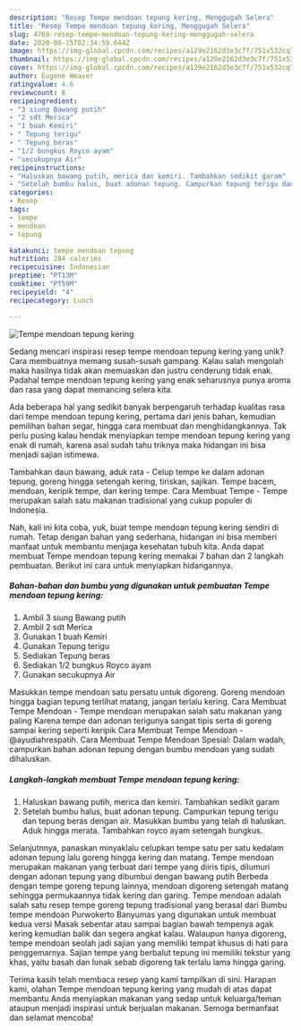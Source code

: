 ```yaml
---
description: "Resep Tempe mendoan tepung kering, Menggugah Selera"
title: "Resep Tempe mendoan tepung kering, Menggugah Selera"
slug: 4769-resep-tempe-mendoan-tepung-kering-menggugah-selera
date: 2020-08-15T02:34:59.644Z
image: https://img-global.cpcdn.com/recipes/a129e2162d3e3c7f/751x532cq70/tempe-mendoan-tepung-kering-foto-resep-utama.jpg
thumbnail: https://img-global.cpcdn.com/recipes/a129e2162d3e3c7f/751x532cq70/tempe-mendoan-tepung-kering-foto-resep-utama.jpg
cover: https://img-global.cpcdn.com/recipes/a129e2162d3e3c7f/751x532cq70/tempe-mendoan-tepung-kering-foto-resep-utama.jpg
author: Eugene Weaver
ratingvalue: 4.6
reviewcount: 8
recipeingredient:
- "3 siung Bawang putih"
- "2 sdt Merica"
- "1 buah Kemiri"
- " Tepung terigu"
- " Tepung beras"
- "1/2 bungkus Royco ayam"
- "secukupnya Air"
recipeinstructions:
- "Haluskan bawang putih, merica dan kemiri. Tambahkan sedikit garam"
- "Setelah bumbu halus, buat adonan tepung. Campurkan tepung terigu dan tepung beras dengan air. Masukkan bumbu yang telah di haluskan. Aduk hingga merata. Tambahkan royco ayam setengah bungkus."
categories:
- Resep
tags:
- tempe
- mendoan
- tepung

katakunci: tempe mendoan tepung 
nutrition: 284 calories
recipecuisine: Indonesian
preptime: "PT13M"
cooktime: "PT59M"
recipeyield: "4"
recipecategory: Lunch

---
```



![Tempe mendoan tepung kering](https://img-global.cpcdn.com/recipes/a129e2162d3e3c7f/751x532cq70/tempe-mendoan-tepung-kering-foto-resep-utama.jpg)

Sedang mencari inspirasi resep tempe mendoan tepung kering yang unik? Cara membuatnya memang susah-susah gampang. Kalau salah mengolah maka hasilnya tidak akan memuaskan dan justru cenderung tidak enak. Padahal tempe mendoan tepung kering yang enak seharusnya punya aroma dan rasa yang dapat memancing selera kita.

Ada beberapa hal yang sedikit banyak berpengaruh terhadap kualitas rasa dari tempe mendoan tepung kering, pertama dari jenis bahan, kemudian pemilihan bahan segar, hingga cara membuat dan menghidangkannya. Tak perlu pusing kalau hendak menyiapkan tempe mendoan tepung kering yang enak di rumah, karena asal sudah tahu triknya maka hidangan ini bisa menjadi sajian istimewa.

Tambahkan daun bawang, aduk rata - Celup tempe ke dalam adonan tepung, goreng hingga setengah kering, tiriskan, sajikan. Tempe bacem, mendoan, keripik tempe, dan kering tempe. Cara Membuat Tempe - Tempe merupakan salah satu makanan tradisional yang cukup populer di Indonesia.


Nah, kali ini kita coba, yuk, buat tempe mendoan tepung kering sendiri di rumah. Tetap dengan bahan yang sederhana, hidangan ini bisa memberi manfaat untuk membantu menjaga kesehatan tubuh kita. Anda dapat membuat Tempe mendoan tepung kering memakai 7 bahan dan 2 langkah pembuatan. Berikut ini cara untuk menyiapkan hidangannya.

<!--inarticleads1-->

##### Bahan-bahan dan bumbu yang digunakan untuk pembuatan Tempe mendoan tepung kering:

1. Ambil 3 siung Bawang putih
1. Ambil 2 sdt Merica
1. Gunakan 1 buah Kemiri
1. Gunakan  Tepung terigu
1. Sediakan  Tepung beras
1. Sediakan 1/2 bungkus Royco ayam
1. Gunakan secukupnya Air


Masukkan tempe mendoan satu persatu untuk digoreng. Goreng mendoan hingga bagian tepung terlihat matang, jangan terlalu kering. Cara Membuat Tempe Mendoan - Tempe mendoan merupakan salah satu makanan yang paling Karena tempe dan adonan terigunya sangat tipis serta di goreng sampai kering seperti keripik Cara Membuat Tempe Mendoan - @ayudiahrespatih. Cara Membuat Tempe Mendoan Spesial: Dalam wadah, campurkan bahan adonan tepung dengan bumbu mendoan yang sudah dihaluskan. 

<!--inarticleads2-->

##### Langkah-langkah membuat Tempe mendoan tepung kering:

1. Haluskan bawang putih, merica dan kemiri. Tambahkan sedikit garam
1. Setelah bumbu halus, buat adonan tepung. Campurkan tepung terigu dan tepung beras dengan air. Masukkan bumbu yang telah di haluskan. Aduk hingga merata. Tambahkan royco ayam setengah bungkus.


Selanjutnnya, panaskan minyaklalu celupkan tempe satu per satu kedalam adonan tepung lalu goreng hingga kering dan matang. Tempe mendoan merupakan makanan yang terbuat dari tempe yang diiris tipis, dilumuri dengan adonan tepung yang dibumbui dengan bawang putih Berbeda dengan tempe goreng tepung lainnya, mendoan digoreng setengah matang sehingga permukaannya tidak kering dan garing. Tempe mendoan adalah salah satu resep tempe goreng tepung tradisional yang berasal dari Bumbu tempe mendoan Purwokerto Banyumas yang digunakan untuk membuat kedua versi Masak sebentar atau sampai bagian bawah tempenya agak kering kemudian balik dan segera angkat kalau. Walaupun hanya digoreng, tempe mendoan seolah jadi sajian yang memiliki tempat khusus di hati para penggemarnya. Sajian tempe yang berbalut tepung ini memiliki tekstur yang khas, yaitu basah dan lunak sebab digoreng tak terlalu lama hingga garing. 

Terima kasih telah membaca resep yang kami tampilkan di sini. Harapan kami, olahan Tempe mendoan tepung kering yang mudah di atas dapat membantu Anda menyiapkan makanan yang sedap untuk keluarga/teman ataupun menjadi inspirasi untuk berjualan makanan. Semoga bermanfaat dan selamat mencoba!
